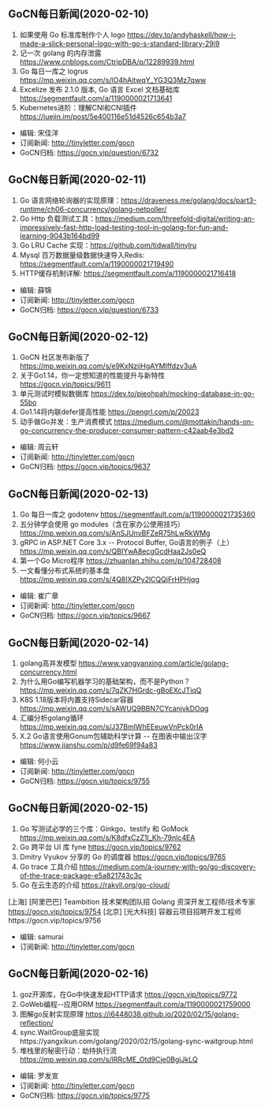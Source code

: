 ## GoCN每日新闻(2020-02-10)
 
1. 如果使用 Go 标准库制作个人 logo https://dev.to/andyhaskell/how-i-made-a-slick-personal-logo-with-go-s-standard-library-29j9
2. 记一次 golang 的内存泄露 https://www.cnblogs.com/CtripDBA/p/12289939.html
3. Go 每日一库之 logrus https://mp.weixin.qq.com/s/lO4hAjtwqY_YG3Q3Mz7qww
4. Excelize 发布 2.1.0 版本, Go 语言 Excel 文档基础库 https://segmentfault.com/a/1190000021713641
5. Kubernetes进阶：理解CNI和CNI插件 https://juejin.im/post/5e400116e51d4526c654b3a7

- 编辑: 宋佳洋
- 订阅新闻: http://tinyletter.com/gocn
- GoCN归档: https://gocn.vip/question/6732

## GoCN每日新闻(2020-02-11)
 
1. Go 语言网络轮询器的实现原理：https://draveness.me/golang/docs/part3-runtime/ch06-concurrency/golang-netpoller/ 
2. Go Http 负载测试工具：https://medium.com/threefold-digital/writing-an-impressively-fast-http-load-testing-tool-in-golang-for-fun-and-learning-9043b164bd99
3. Go LRU Cache 实现：https://github.com/tidwall/tinylru
4. Mysql 百万数据量级数据快速导入Redis: https://segmentfault.com/a/1190000021719490
5. HTTP缓存机制详解: https://segmentfault.com/a/1190000021716418

- 编辑: 薛锦 
- 订阅新闻: http://tinyletter.com/gocn
- GoCN归档: https://gocn.vip/question/6733

## GoCN每日新闻(2020-02-12)
 
1. GoCN 社区发布新版了 https://mp.weixin.qq.com/s/e9KxNziiHgAYMIffdzv3uA
2. 关于Go1.14，你一定想知道的性能提升与新特性 https://gocn.vip/topics/9611
3. 单元测试时模拟数据库 https://dev.to/pieohpah/mocking-database-in-go-55bo
4. Go1.14将内联defer提高性能 https://pengrl.com/p/20023
5. 动手做Go并发：生产消费模式 https://medium.com/@mottakin/hands-on-go-concurrency-the-producer-consumer-pattern-c42aab4e3bd2

- 编辑: 周云轩 
- 订阅新闻: http://tinyletter.com/gocn
- GoCN归档: https://gocn.vip/topics/9637

## GoCN每日新闻(2020-02-13)
 
1. Go 每日一库之 godotenv  https://segmentfault.com/a/1190000021735360
2. 五分钟学会使用 go modules（含在家办公使用技巧）https://mp.weixin.qq.com/s/AnSJUnvBFZeR75hLwRkWMg
3. gRPC in ASP.NET Core 3.x -- Protocol Buffer, Go语言的例子（上）  https://mp.weixin.qq.com/s/QBIYwA8ecgGcdHaa2Js0eQ
4. 第一个Go Micro程序 https://zhuanlan.zhihu.com/p/104728408
5. 一文看懂分布式系统的基本盘 https://mp.weixin.qq.com/s/4Q8IXZPy2lCQQjFrHPHjqg 

- 编辑: 崔广章 
- 订阅新闻: http://tinyletter.com/gocn
- GoCN归档: https://gocn.vip/topics/9667

## GoCN每日新闻(2020-02-14)

1. golang高并发模型 https://www.yangyanxing.com/article/golang-concurrency.html
2. 为什么用Go编写机器学习的基础架构，而不是Python？https://mp.weixin.qq.com/s/7qZK7HGrdc-gBoEXcJTiqQ
3. K8S 1.18版本将内置支持Sidecar容器 https://mp.weixin.qq.com/s/sAWUQ9BBN7CYcanjvkDOqg
4. 汇编分析golang循环 https://mp.weixin.qq.com/s/J37BmlWhEEeuwVnPck0rIA
5. X.2 Go语言使用Gonum包辅助科学计算 -- 在图表中输出汉字 https://www.jianshu.com/p/d9fe69f94a83 

- 编辑: 何小云 
- 订阅新闻: http://tinyletter.com/gocn
- GoCN归档: https://gocn.vip/topics/9755

## GoCN每日新闻(2020-02-15)
1. Go 写测试必学的三个库：Ginkgo、testify 和 GoMock https://mp.weixin.qq.com/s/K8dfxCzZ1l_Kh-79nlc4EA
2. Go 跨平台 UI 库 fyne https://gocn.vip/topics/9762
3. Dmitry Vyukov 分享的 Go 的调度器 https://gocn.vip/topics/9765
4. Go trace 工具介绍 https://medium.com/a-journey-with-go/go-discovery-of-the-trace-package-e5a821743c3c
5. Go 在云生态的介绍 https://rakyll.org/go-cloud/

[上海] [阿里巴巴] Teambition 技术架构团队招 Golang 资深开发工程师/技术专家 https://gocn.vip/topics/9754 
[北京] [光大科技] 容器云项目招聘开发工程师https://gocn.vip/topics/9756

- 编辑: samurai 
- 订阅新闻: http://tinyletter.com/gocn

## GoCN每日新闻(2020-02-16)
1. goz开源库，在Go中快速发起HTTP请求 https://gocn.vip/topics/9772
2. GoWeb编程--应用ORM https://segmentfault.com/a/1190000021759000
3. 图解go反射实现原理 https://i6448038.github.io/2020/02/15/golang-reflection/
4. sync.WaitGroup底层实现https://yangxikun.com/golang/2020/02/15/golang-sync-waitgroup.html
5. 堆栈里的秘密行动：劫持执行流 https://mp.weixin.qq.com/s/IRRcME_Otd9Cje0BgiJkLQ

- 编辑: 罗发宣
- 订阅新闻: http://tinyletter.com/gocn
- GoCN归档: https://gocn.vip/topics/9775
